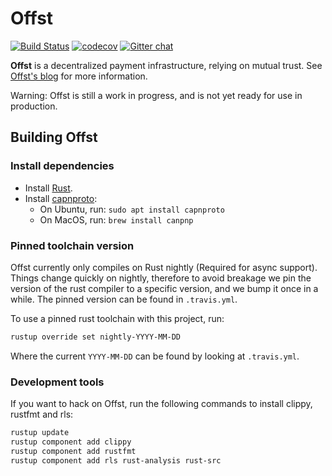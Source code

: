 # Offst

[![Build Status](https://travis-ci.com/freedomlayer/offst.svg?branch=master)](https://travis-ci.com/freedomlayer/offst)
[![codecov](https://codecov.io/gh/freedomlayer/offst/branch/master/graph/badge.svg)](https://codecov.io/gh/freedomlayer/offst)
[![Gitter chat](https://badges.gitter.im/freedomlayer/offst.svg)](https://gitter.im/freedomlayer/offst)

**Offst** is a decentralized payment infrastructure, relying on mutual trust. See [Offst's
blog](https://www.freedomlayer.org/offst/) for more information.

Warning: Offst is still a work in progress, and is not yet ready for use in production.

## Building Offst

### Install dependencies

- Install [Rust](https://www.rust-lang.org/tools/install).
- Install [capnproto](https://capnproto.org):
  - On Ubuntu, run: `sudo apt install capnproto`
  - On MacOS, run: `brew install canpnp` 

### Pinned toolchain version

Offst currently only compiles on Rust nightly (Required for async support).
Things change quickly on nightly, therefore to avoid breakage we pin the version of the rust
compiler to a specific version, and we bump it once in a while. The pinned
version can be found in `.travis.yml`.

To use a pinned rust toolchain with this project, run:

```bash
rustup override set nightly-YYYY-MM-DD
```

Where the current `YYYY-MM-DD` can be found by looking at `.travis.yml`.

### Development tools

If you want to hack on Offst, run the following commands to install clippy,
rustfmt and rls:

```bash
rustup update
rustup component add clippy
rustup component add rustfmt
rustup component add rls rust-analysis rust-src
```
